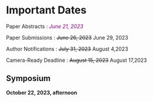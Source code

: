# Important Dates

Paper Abstracts
: <font color="#800080"><em>June 21, 2023</em></font>

Paper Submissions
: <del>June 26, 2023</del> June 29, 2023

Author Notifications
: <del>July 31, 2023</del> August 4,2023

Camera-Ready Deadline
: <del>August 15, 2023</del> August 17,2023

## Symposium

**October 22, 2023, afternoon**
